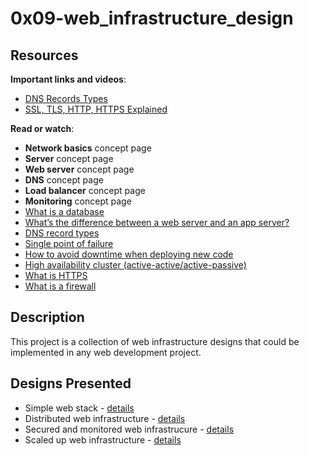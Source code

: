 # 0x09-web_infrastructure_design
<h2>Resources</h2>

<p><strong>Important links and videos</strong>:</p>
<ul>
<li><a href="https://www.youtube.com/watch?v=HnUDtycXSNE" title="DNS Records" target="_blank" >DNS Records Types<a></li>
<li><a href="https://www.youtube.com/watch?v=hExRDVZHhig" title="SSL, TLS, HTTP, HTTPS Explained" target="_blank" >SSL, TLS, HTTP, HTTPS Explained<a></li>
</ul>
<p><strong>Read or watch</strong>:</p>
<ul>
<li><strong>Network basics</strong> concept page</li>
<li><strong>Server</strong> concept page</li>
<li><strong>Web server</strong> concept page</li>
<li><strong>DNS</strong> concept page</li>
<li><strong>Load balancer</strong> concept page</li>
<li><strong>Monitoring</strong> concept page</li>
<li><a href="/rltoken/n3CdS3EA5l5psDDKbEhApA" title="What is a database" target="_blank">What is a database</a> </li>
<li><a href="/rltoken/0as4wDlFqyhLhf0f_gedcw" title="What's the difference between a web server and an app server?" target="_blank">What’s the difference between a web server and an app server?</a></li>
<li><a href="/rltoken/Pl3UoEfAO7K_jUKRLMmnAQ" title="DNS record types" target="_blank">DNS record types</a> </li>
<li><a href="/rltoken/uxpx2YhXs10TFLIDg78chA" title="Single point of failure" target="_blank">Single point of failure</a> </li>
<li><a href="/rltoken/4ansLu2gtHnoFrNThqyObA" title="How to avoid downtime when deploying new code" target="_blank">How to avoid downtime when deploying new code</a> </li>
<li><a href="/rltoken/TAJeVYy9U9iLaEDd6XkbRA" title="High availability cluster (active-active/active-passive)" target="_blank">High availability cluster (active-active/active-passive)</a> </li>
<li><a href="/rltoken/c0zs2MxrmxFLsCPOizxq6g" title="What is HTTPS" target="_blank">What is HTTPS</a> </li>
<li><a href="/rltoken/j6idMcUTyNEDj1oYDQFmUw" title="What is a firewall" target="_blank">What is a firewall</a> </li>
</ul>

## Description

This project is a collection of web infrastructure designs that could be implemented in any web development project.

## Designs Presented

+ Simple web stack - [details](0-simple_web_stack.md)
+ Distributed web infrastructure - [details](1-distributed_web_infrastructure.md)
+ Secured and monitored web infrastrucure - [details](2-secured_and_monitored_web_infrastructure.md)
+ Scaled up web infrastructure - [details](3-scale_up.md)
